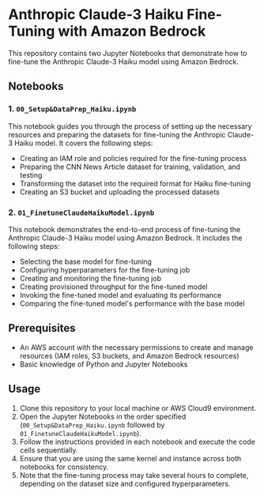 # Anthropic Claude-3 Haiku Fine-Tuning with Amazon Bedrock

This repository contains two Jupyter Notebooks that demonstrate how to fine-tune the Anthropic Claude-3 Haiku model using Amazon Bedrock.

## Notebooks

### 1. `00_Setup&DataPrep_Haiku.ipynb`

This notebook guides you through the process of setting up the necessary resources and preparing the datasets for fine-tuning the Anthropic Claude-3 Haiku model. It covers the following steps:

- Creating an IAM role and policies required for the fine-tuning process
- Preparing the CNN News Article dataset for training, validation, and testing
- Transforming the dataset into the required format for Haiku fine-tuning
- Creating an S3 bucket and uploading the processed datasets

### 2. `01_FinetuneClaudeHaikuModel.ipynb`

This notebook demonstrates the end-to-end process of fine-tuning the Anthropic Claude-3 Haiku model using Amazon Bedrock. It includes the following steps:

- Selecting the base model for fine-tuning
- Configuring hyperparameters for the fine-tuning job
- Creating and monitoring the fine-tuning job
- Creating provisioned throughput for the fine-tuned model
- Invoking the fine-tuned model and evaluating its performance
- Comparing the fine-tuned model's performance with the base model

## Prerequisites

- An AWS account with the necessary permissions to create and manage resources (IAM roles, S3 buckets, and Amazon Bedrock resources)
- Basic knowledge of Python and Jupyter Notebooks

## Usage

1. Clone this repository to your local machine or AWS Cloud9 environment.
2. Open the Jupyter Notebooks in the order specified (`00_Setup&DataPrep_Haiku.ipynb` followed by `01_FinetuneClaudeHaikuModel.ipynb`).
3. Follow the instructions provided in each notebook and execute the code cells sequentially.
4. Ensure that you are using the same kernel and instance across both notebooks for consistency.
5. Note that the fine-tuning process may take several hours to complete, depending on the dataset size and configured hyperparameters.
